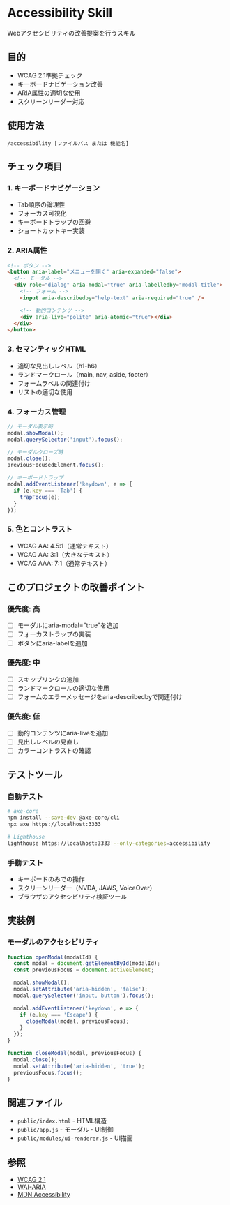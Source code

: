# Accessibility Skill

Webアクセシビリティの改善提案を行うスキル

## 目的

- WCAG 2.1準拠チェック
- キーボードナビゲーション改善
- ARIA属性の適切な使用
- スクリーンリーダー対応

## 使用方法

```
/accessibility [ファイルパス または 機能名]
```

## チェック項目

### 1. キーボードナビゲーション

- Tab順序の論理性
- フォーカス可視化
- キーボードトラップの回避
- ショートカットキー実装

### 2. ARIA属性

```html
<!-- ボタン -->
<button aria-label="メニューを開く" aria-expanded="false">
  <!-- モーダル -->
  <div role="dialog" aria-modal="true" aria-labelledby="modal-title">
    <!-- フォーム -->
    <input aria-describedby="help-text" aria-required="true" />

    <!-- 動的コンテンツ -->
    <div aria-live="polite" aria-atomic="true"></div>
  </div>
</button>
```

### 3. セマンティックHTML

- 適切な見出しレベル（h1-h6）
- ランドマークロール（main, nav, aside, footer）
- フォームラベルの関連付け
- リストの適切な使用

### 4. フォーカス管理

```javascript
// モーダル表示時
modal.showModal();
modal.querySelector('input').focus();

// モーダルクローズ時
modal.close();
previousFocusedElement.focus();

// キーボードトラップ
modal.addEventListener('keydown', e => {
  if (e.key === 'Tab') {
    trapFocus(e);
  }
});
```

### 5. 色とコントラスト

- WCAG AA: 4.5:1（通常テキスト）
- WCAG AA: 3:1（大きなテキスト）
- WCAG AAA: 7:1（通常テキスト）

## このプロジェクトの改善ポイント

### 優先度: 高

- [ ] モーダルにaria-modal="true"を追加
- [ ] フォーカストラップの実装
- [ ] ボタンにaria-labelを追加

### 優先度: 中

- [ ] スキップリンクの追加
- [ ] ランドマークロールの適切な使用
- [ ] フォームのエラーメッセージをaria-describedbyで関連付け

### 優先度: 低

- [ ] 動的コンテンツにaria-liveを追加
- [ ] 見出しレベルの見直し
- [ ] カラーコントラストの確認

## テストツール

### 自動テスト

```bash
# axe-core
npm install --save-dev @axe-core/cli
npx axe https://localhost:3333

# Lighthouse
lighthouse https://localhost:3333 --only-categories=accessibility
```

### 手動テスト

- キーボードのみでの操作
- スクリーンリーダー（NVDA, JAWS, VoiceOver）
- ブラウザのアクセシビリティ検証ツール

## 実装例

### モーダルのアクセシビリティ

```javascript
function openModal(modalId) {
  const modal = document.getElementById(modalId);
  const previousFocus = document.activeElement;

  modal.showModal();
  modal.setAttribute('aria-hidden', 'false');
  modal.querySelector('input, button').focus();

  modal.addEventListener('keydown', e => {
    if (e.key === 'Escape') {
      closeModal(modal, previousFocus);
    }
  });
}

function closeModal(modal, previousFocus) {
  modal.close();
  modal.setAttribute('aria-hidden', 'true');
  previousFocus.focus();
}
```

## 関連ファイル

- `public/index.html` - HTML構造
- `public/app.js` - モーダル・UI制御
- `public/modules/ui-renderer.js` - UI描画

## 参照

- [WCAG 2.1](https://www.w3.org/TR/WCAG21/)
- [WAI-ARIA](https://www.w3.org/TR/wai-aria/)
- [MDN Accessibility](https://developer.mozilla.org/ja/docs/Web/Accessibility)
